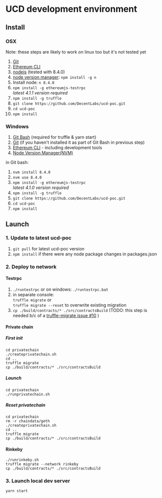 # UCD development environment
## Install
### OSX
Note: these steps are likely to work on linux too but it's not tested yet
1. [Git](https://git-scm.com/download)
1. [Ethereum CLI](https://www.ethereum.org/cli)
1. [nodejs](https://nodejs.org/en/download/) (tested with 8.4.0)
1. [node version manager](https://github.com/tj/n): `npm install -g n`  
1. Install node: `n 8.4.0`
1. `npm install -g ethereumjs-testrpc`  
  _latest 4.1.1 version required_
1. `npm install -g truffle`
1. `git clone https://github.com/DecentLabs/ucd-poc.git`
1. `cd ucd-poc`
1. `npm install`

### Windows
1. [Git Bash](https://git-for-windows.github.io/) (required for truffle & yarn start)
1. [Git](https://git-scm.com/download) (if you haven't installed it as part of Git Bash in previous step)
1. [Ethereum CLI](https://www.ethereum.org/cli) - including development tools
1. [Node Version Manager(NVM)](https://github.com/coreybutler/nvm-windows/releases)

in Git bash:
1. `nvm install 8.4.0`
1. `nvm use 8.4.0`
1. `npm install -g ethereumjs-testrpc`  
    _latest 4.1.0 version required_
1. `npm install -g truffle`
1. `git clone https://github.com/DecentLabs/ucd-poc.git`
1. `cd ucd-poc`
1. `npm install`

## Launch
### 1. Update to latest ucd-poc
1. `git pull` for latest ucd-poc version
1. `npm install` if there were any node package changes in packages.json

### 2. Deploy to network
#### Testrpc
1. `./runtestrpc` or on windows: `./runtestrpc.bat`
1. in separate console:  
  `truffle migrate` or  
  `truffle migrate --reset` to overwrite existing migration
1. `cp ./build/contracts/* ./src/contractsBuild` (TODO: this step is needed b/c of a [truffle-migrate issue #10](https://github.com/trufflesuite/truffle-migrate/issues/10) )

#### Private chain
##### First init
```
cd privatechain
./createprivatechain.sh
cd ..
truffle migrate
cp ./build/contracts/* ./src/contractsBuild
```
##### Launch
```
cd privatechain
./runprivatechain.sh
```
##### Reset privatechain
```
cd privatechain
rm -r chaindata/geth
./createprivatechain.sh
cd ..
truffle migrate
cp ./build/contracts/* ./src/contractsBuild
```

#### Rinkeby
```
./runrinkeby.sh
truffle migrate --network rinkeby
cp ./build/contracts/* ./src/contractsBuild
```

### 3. Launch local dev server
`yarn start`
